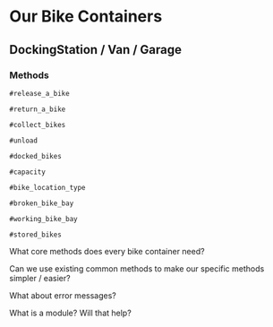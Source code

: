 # Our Bike Containers

## DockingStation / Van / Garage

### Methods
`#release_a_bike`

`#return_a_bike`

`#collect_bikes`

`#unload`

`#docked_bikes`

`#capacity`

`#bike_location_type`

`#broken_bike_bay`

`#working_bike_bay`

`#stored_bikes`

What core methods does every bike container need?

Can we use existing common methods to make our specific methods simpler / easier?

What about error messages?

What is a module? Will that help?
